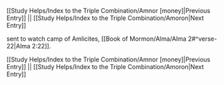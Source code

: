 [[Study Helps/Index to the Triple Combination/Amnor [money]|Previous Entry]]  ||  [[Study Helps/Index to the Triple Combination/Amoron|Next Entry]]

 sent to watch camp of Amlicites, [[Book of Mormon/Alma/Alma 2#^verse-22|Alma 2:22]].

[[Study Helps/Index to the Triple Combination/Amnor [money]|Previous Entry]]  ||  [[Study Helps/Index to the Triple Combination/Amoron|Next Entry]]